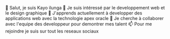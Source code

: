 👋 Salut, je suis Kayo ilunga
👀 Je suis intéressé par le developpement web et le design graphique
🌱 J'apprends actuellement à developper des applications web avec la technologie apex oracle
💞️ Je cherche à collaborer avec l'equipe des developpeur pour demontrer mes talent
📫 Pour me rejoindre je suis sur tout les reseaux sociaux
<!---
Keyconceptc2023/Keyconceptc2023 is a ✨ special ✨ repository because its `README.md` (this file) appears on your GitHub profile.
You can click the Preview link to take a look at your changes.
--->
